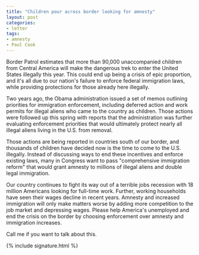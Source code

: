 ```yaml
---
title: "Children pour across border looking for amnesty"
layout: post
categories:
- letter
tags:
- amnesty
- Paul Cook
---
```


Border Patrol estimates that more than 90,000 unaccompanied children from Central America will make the dangerous trek to enter the United States illegally this year. This could end up being a crisis of epic proportion, and it's all due to our nation's failure to enforce federal immigration laws, while providing protections for those already here illegally.

Two years ago, the Obama administration issued a set of memos outlining priorities for immigration enforcement, including deferred action and work permits for illegal aliens who came to the country as children. Those actions were followed up this spring with reports that the administration was further evaluating enforcement priorities that would ultimately protect nearly all illegal aliens living in the U.S. from removal.

Those actions are being reported in countries south of our border, and thousands of children have decided now is the time to come to the U.S. illegally. Instead of discussing ways to end these incentives and enforce existing laws, many in Congress want to pass "comprehensive immigration reform" that would grant amnesty to millions of illegal aliens and double legal immigration.

Our country continues to fight its way out of a terrible jobs recession with 18 million Americans looking for full-time work. Further, working households have seen their wages decline in recent years. Amnesty and increased immigration will only make matters worse by adding more competition to the job market and depressing wages. Please help America's unemployed and end the crisis on the border by choosing enforcement over amnesty and immigration increases.

Call me if you want to talk about this.

{% include signature.html %}
